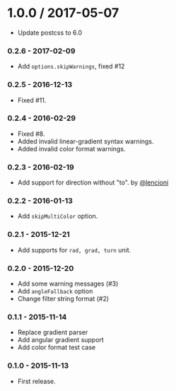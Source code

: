 
1.0.0 / 2017-05-07
==================

  * Update postcss to 6.0

### 0.2.6 - 2017-02-09

- Add `options.skipWarnings`, fixed #12

### 0.2.5 - 2016-12-13

- Fixed #11.

### 0.2.4 - 2016-02-29

- Fixed #8.
- Added invalid linear-gradient syntax warnings.
- Added invalid color format warnings.

### 0.2.3 - 2016-02-19

- Add support for direction without "to". by [@lencioni](https://github.com/lencioni)

### 0.2.2 - 2016-01-13

- Add `skipMultiColor` option.

### 0.2.1 - 2015-12-21

- Add supports for `rad, grad, turn` unit.

### 0.2.0 - 2015-12-20

- Add some warning messages (#3)
- Add `angleFallback` option
- Change filter string format (#2)

### 0.1.1 - 2015-11-14

- Replace gradient parser
- Add angular gradient support
- Add color format test case

### 0.1.0 - 2015-11-13

- First release.
